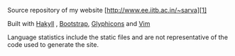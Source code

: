 Source repository of my website [http://www.ee.iitb.ac.in/~sarva][1]

Built with [Hakyll][2] , [Bootstrap][3], [Glyphicons][4] and [Vim][5]

Language statistics include the static files and are not representative of the code used to generate the site.

[1]: http://www.ee.iitb.ac.in/~sarva
[2]: http://jaspervdj.be/hakyll
[3]: http://getbootstrap.com
[4]: http://glyphicons.com
[5]: http://www.vim.org
